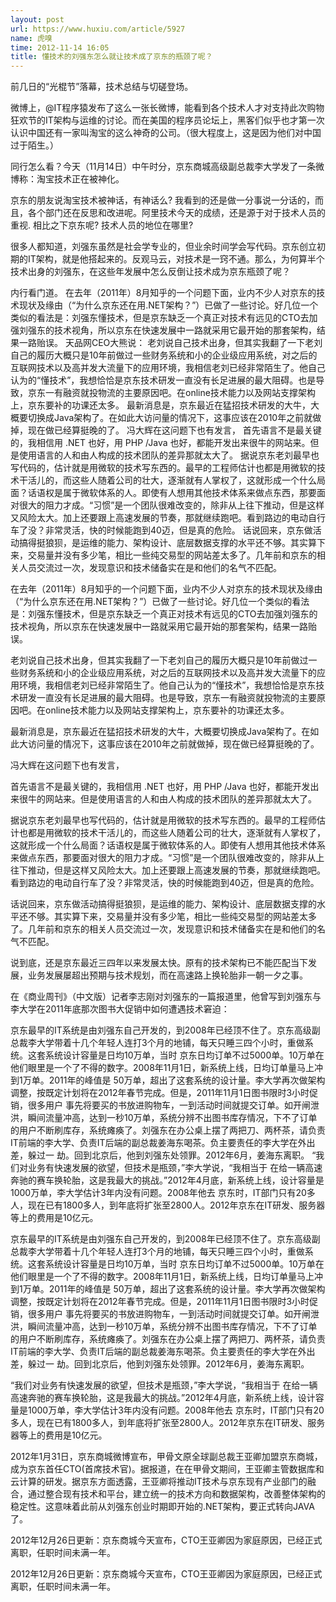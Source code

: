 ```yaml
---
layout: post
url: https://www.huxiu.com/article/5927
name: 虎嗅
time: 2012-11-14 16:05
title: 懂技术的刘强东怎么就让技术成了京东的瓶颈了呢？
---
```

前几日的“光棍节”落幕，技术总结与切磋登场。

微博上，@IT程序猿发布了这么一张长微博，能看到各个技术人才对支持此次购物狂欢节的IT架构与运维的讨论。而在美国的程序员论坛上，黑客们似乎也才第一次认识中国还有一家叫淘宝的这么神奇的公司。（很大程度上，这是因为他们对中国过于陌生。）

同行怎么看？今天（11月14日）中午时分，京东商城高级副总裁李大学发了一条微博称：淘宝技术正在被神化。

京东的朋友说淘宝技术被神话，有神话么? 我看到的还是做一分事说一分话的，而且，各个部门还在反思和改进呢。阿里技术今天的成绩，还是源于对于技术人员的重视. 相比之下京东呢? 技术人员的地位在哪里?

很多人都知道，刘强东虽然是社会学专业的，但业余时间学会写代码。京东创立初期的IT架构，就是他搭起来的。反观马云，对技术是一窍不通。那么，为何算半个技术出身的刘强东，在这些年发展中怎么反倒让技术成为京东瓶颈了呢？

内行看门道。 在去年（2011年）8月知乎的一个问题下面，业内不少人对京东的技术现状及缘由（“为什么京东还在用.NET架构？”）已做了一些讨论。好几位一个类似的看法是：刘强东懂技术，但是京东缺乏一个真正对技术有远见的CTO去加强刘强东的技术视角，所以京东在快速发展中一路就采用它最开始的那套架构，结果一路贻误。 天品网CEO大熊说： 老刘说自己技术出身，但其实我翻了一下老刘自己的履历大概只是10年前做过一些财务系统和小的企业级应用系统，对之后的互联网技术以及高并发大流量下的应用环境，我相信老刘已经非常陌生了。他自己认为的“懂技术”，我想恰恰是京东技术研发一直没有长足进展的最大阻碍。也是导致，京东一有融资就投物流的主要原因吧。在online技术能力以及网站支撑架构上，京东要补的功课还太多。 最新消息是，京东最近在猛招技术研发的大牛，大概要切换成Java架构了。在如此大访问量的情况下，这事应该在2010年之前就做掉，现在做已经算挺晚的了。 冯大辉在这问题下也有发言， 首先语言不是最关键的，我相信用 .NET 也好，用 PHP /Java 也好，都能开发出来很牛的网站来。但是使用语言的人和由人构成的技术团队的差异那就太大了。 据说京东老刘最早也写代码的，估计就是用微软的技术写东西的。最早的工程师估计也都是用微软的技术干活儿的，而这些人随着公司的壮大，逐渐就有人掌权了，这就形成一个什么局面？话语权是属于微软体系的人。即使有人想用其他技术体系来做点东西，那要面对很大的阻力才成。“习惯”是一个团队很难改变的，除非从上往下推动，但是这样又风险太大。加上还要跟上高速发展的节奏，那就继续跑吧。看到路边的电动自行车了没？非常灵活，快的时候能跑到40迈，但是真的危险。 话说回来，京东做活动搞得挺狼狈，是运维的能力、架构设计、底层数据支撑的水平还不够。其实算下来，交易量并没有多少笔，相比一些纯交易型的网站差太多了。几年前和京东的相关人员交流过一次，发现意识和技术储备实在是和他们的名气不匹配。

在去年（2011年）8月知乎的一个问题下面，业内不少人对京东的技术现状及缘由（“为什么京东还在用.NET架构？”）已做了一些讨论。好几位一个类似的看法是：刘强东懂技术，但是京东缺乏一个真正对技术有远见的CTO去加强刘强东的技术视角，所以京东在快速发展中一路就采用它最开始的那套架构，结果一路贻误。

老刘说自己技术出身，但其实我翻了一下老刘自己的履历大概只是10年前做过一些财务系统和小的企业级应用系统，对之后的互联网技术以及高并发大流量下的应用环境，我相信老刘已经非常陌生了。他自己认为的“懂技术”，我想恰恰是京东技术研发一直没有长足进展的最大阻碍。也是导致，京东一有融资就投物流的主要原因吧。在online技术能力以及网站支撑架构上，京东要补的功课还太多。

最新消息是，京东最近在猛招技术研发的大牛，大概要切换成Java架构了。在如此大访问量的情况下，这事应该在2010年之前就做掉，现在做已经算挺晚的了。

冯大辉在这问题下也有发言，

首先语言不是最关键的，我相信用 .NET 也好，用 PHP /Java 也好，都能开发出来很牛的网站来。但是使用语言的人和由人构成的技术团队的差异那就太大了。

据说京东老刘最早也写代码的，估计就是用微软的技术写东西的。最早的工程师估计也都是用微软的技术干活儿的，而这些人随着公司的壮大，逐渐就有人掌权了，这就形成一个什么局面？话语权是属于微软体系的人。即使有人想用其他技术体系来做点东西，那要面对很大的阻力才成。“习惯”是一个团队很难改变的，除非从上往下推动，但是这样又风险太大。加上还要跟上高速发展的节奏，那就继续跑吧。看到路边的电动自行车了没？非常灵活，快的时候能跑到40迈，但是真的危险。

话说回来，京东做活动搞得挺狼狈，是运维的能力、架构设计、底层数据支撑的水平还不够。其实算下来，交易量并没有多少笔，相比一些纯交易型的网站差太多了。几年前和京东的相关人员交流过一次，发现意识和技术储备实在是和他们的名气不匹配。

说到底，还是京东最近三四年以来发展太快。原有的技术架构已不能匹配当下发展，业务发展屡超出预期与技术规划，而在高速路上换轮胎非一朝一夕之事。

在《商业周刊》（中文版）记者李志刚对刘强东的一篇报道里，他曾写到刘强东与李大学在2011年底那次图书大促销中如何遭遇技术窘迫：

京东最早的IT系统是由刘强东自己开发的，到2008年已经顶不住了。京东高级副总裁李大学带着十几个年轻人连打3个月的地铺，每天只睡三四个小时，重做系统。这套系统设计容量是日均10万单，当时 京东日均订单不过5000单。10万单在他们眼里是一个了不得的数字。2008年11月1日，新系统上线，日均订单量马上冲到1万单。2011年的峰值是 50万单，超出了这套系统的设计量。李大学再次做架构调整，按既定计划将在2012年春节完成。但是，2011年11月1日图书限时3小时促销，很多用户 事先将要买的书放进购物车，一到活动时间就提交订单。如开闸泄洪，瞬间流量冲高，达到一秒10万单，系统分辨不出图书库存情况，下不了订单的用户不断刷库存，系统瘫痪了。刘强东在办公桌上摆了两把刀、两杯茶，请负责IT前端的李大学、负责IT后端的副总裁姜海东喝茶。负主要责任的李大学在外出差，躲过一 劫。回到北京后，他到刘强东处领罪。2012年6月，姜海东离职。 “我们对业务有快速发展的欲望，但技术是瓶颈，”李大学说，“我相当于 在给一辆高速奔驰的赛车换轮胎，这是我最大的挑战。”2012年4月底，新系统上线，设计容量是1000万单，李大学估计3年内没有问题。2008年他去 京东时，IT部门只有20多人，现在已有1800多人，到年底将扩张至2800人。2012年京东在IT研发、服务器等上的费用是10亿元。

京东最早的IT系统是由刘强东自己开发的，到2008年已经顶不住了。京东高级副总裁李大学带着十几个年轻人连打3个月的地铺，每天只睡三四个小时，重做系统。这套系统设计容量是日均10万单，当时 京东日均订单不过5000单。10万单在他们眼里是一个了不得的数字。2008年11月1日，新系统上线，日均订单量马上冲到1万单。2011年的峰值是 50万单，超出了这套系统的设计量。李大学再次做架构调整，按既定计划将在2012年春节完成。但是，2011年11月1日图书限时3小时促销，很多用户 事先将要买的书放进购物车，一到活动时间就提交订单。如开闸泄洪，瞬间流量冲高，达到一秒10万单，系统分辨不出图书库存情况，下不了订单的用户不断刷库存，系统瘫痪了。刘强东在办公桌上摆了两把刀、两杯茶，请负责IT前端的李大学、负责IT后端的副总裁姜海东喝茶。负主要责任的李大学在外出差，躲过一 劫。回到北京后，他到刘强东处领罪。2012年6月，姜海东离职。

“我们对业务有快速发展的欲望，但技术是瓶颈，”李大学说，“我相当于 在给一辆高速奔驰的赛车换轮胎，这是我最大的挑战。”2012年4月底，新系统上线，设计容量是1000万单，李大学估计3年内没有问题。2008年他去 京东时，IT部门只有20多人，现在已有1800多人，到年底将扩张至2800人。2012年京东在IT研发、服务器等上的费用是10亿元。

2012年1月31日，京东商城微博宣布，甲骨文原全球副总裁王亚卿加盟京东商城，成为京东首任CTO(首席技术官)。据报道，在在甲骨文期间，王亚卿主管数据库和云计算的研发。据京东方面透露，王亚卿将推动IT技术与京东现有产业部门的融合，通过整合现有技术和平台，建立统一的技术方向和数据架构，改善整体架构的稳定性。这意味着此前从刘强东创业时期即开始的.NET架构，要正式转向JAVA了。

2012年12月26日更新：京东商城今天宣布，CTO王亚卿因为家庭原因，已经正式离职，任职时间未满一年。

2012年12月26日更新：京东商城今天宣布，CTO王亚卿因为家庭原因，已经正式离职，任职时间未满一年。

